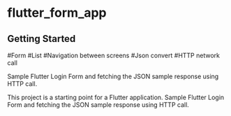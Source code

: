 # flutter_form_app

## Getting Started
#Form
#List
#Navigation between screens
#Json convert
#HTTP network call

Sample Flutter Login Form and fetching the JSON sample response using HTTP call.


This project is a starting point for a Flutter application. Sample Flutter Login Form and fetching the JSON sample response using HTTP call.